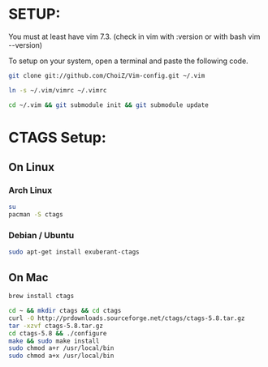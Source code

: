 # SETUP:

You must at least have vim 7.3. (check in vim with :version or with bash vim --version)

To setup on your system, open a terminal and paste the following code.

```bash
git clone git://github.com/ChoiZ/Vim-config.git ~/.vim

ln -s ~/.vim/vimrc ~/.vimrc

cd ~/.vim && git submodule init && git submodule update
```

# CTAGS Setup:

## On Linux

### Arch Linux

```bash
su
pacman -S ctags
```

### Debian / Ubuntu

```bash
sudo apt-get install exuberant-ctags
```

## On Mac

```bash
brew install ctags
```

```bash
cd ~ && mkdir ctags && cd ctags
curl -O http://prdownloads.sourceforge.net/ctags/ctags-5.8.tar.gz
tar -xzvf ctags-5.8.tar.gz
cd ctags-5.8 && ./configure
make && sudo make install
sudo chmod a+r /usr/local/bin
sudo chmod a+x /usr/local/bin
```
